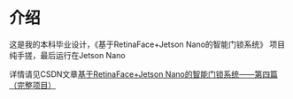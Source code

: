 # 介绍
这是我的本科毕业设计，《基于RetinaFace+Jetson Nano的智能门锁系统》
项目纯手搓，最后运行在Jetson Nano

详情请见CSDN文章[基于RetinaFace+Jetson Nano的智能门锁系统——第四篇（完整项目）](https://blog.csdn.net/qq_42887663/article/details/143703608)